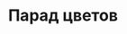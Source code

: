 ---
title: 'Парад цветов'
# titleEnglish: ''
# dateStart: 2020
dateEnd: 2016
images: ['парад_цветов.jpg']
extra: 'бумага, сухая пастель'
size: 'А3'
# display: false
# text: ''
---